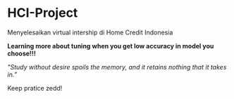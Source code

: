 # HCI-Project
Menyelesaikan virtual intership di Home Credit Indonesia



**Learning more about tuning when you get low accuracy in model you choose!!!** 

*"Study without desire spoils the memory, 
and it retains nothing that it takes in.”*

Keep pratice zedd!
